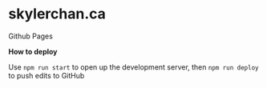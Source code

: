 # skylerchan.ca
Github Pages

**How to deploy**

Use `npm run start` to open up the development server, then `npm run deploy` to push edits to GitHub
